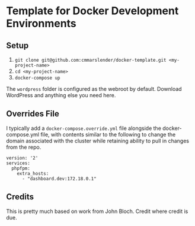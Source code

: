 # Template for Docker Development Environments

## Setup
1. `git clone git@github.com:cmmarslender/docker-template.git <my-project-name>`
1. `cd <my-project-name>`
1. `docker-compose up`

The `wordpress` folder is configured as the webroot by default. Download WordPress and anything else you need here.

## Overrides File

I typically add a `docker-compose.override.yml` file alongside the docker-compose.yml file, with contents similar to
the following to change the domain associated with the cluster while retaining ability to pull in changes from the repo.

```
version: '2'
services:
  phpfpm:
    extra_hosts:
      - "dashboard.dev:172.18.0.1"
```

## Credits

This is pretty much based on work from John Bloch. Credit where credit is due. 
